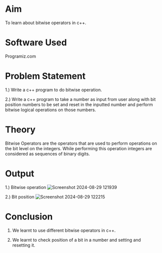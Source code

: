 # Aim
To learn about bitwise operators in c++.

# Software Used
Programiz.com
# Problem Statement
1.) Write a c++ program to do bitwise operation.

2.) Write a c++ program to take a number as input from user along with bit position numbers to be set and reset in the inputted number and perform bitwise logical operations on those numbers.

# Theory
Bitwise Operators are the operators that are used to perform operations on the bit level on the integers. While performing this operation integers are considered as sequences of binary digits. 

# Output
1.) Bitwise operation
![Screenshot 2024-08-29 121939](https://github.com/user-attachments/assets/a7df5e4a-637d-43e3-805c-367af39965f1)

2.) Bit position
![Screenshot 2024-08-29 122215](https://github.com/user-attachments/assets/16a2b88f-9fc9-4fd1-83d6-a46be922569c)

# Conclusion
1. We learnt to use different bitwise operators in c++.

2. We learnt to check position of a bit in a number and setting and resetting it.
